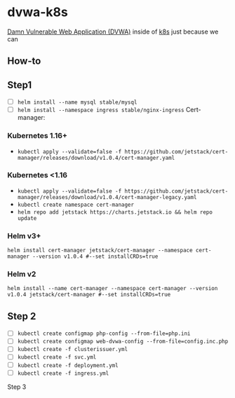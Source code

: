# dvwa-k8s

[Damn Vulnerable Web Application (DVWA)](http://www.dvwa.co.uk/) inside of [k8s](https://kubernetes.io/docs/concepts/overview/what-is-kubernetes/) just because we can 

## How-to

## Step1

* [ ] `helm install --name mysql stable/mysql`
* [ ] `helm install --namespace ingress stable/nginx-ingress`
Cert-manager:
### Kubernetes 1.16+
* `kubectl apply --validate=false -f https://github.com/jetstack/cert-manager/releases/download/v1.0.4/cert-manager.yaml`

### Kubernetes <1.16
* `kubectl apply --validate=false -f https://github.com/jetstack/cert-manager/releases/download/v1.0.4/cert-manager-legacy.yaml`
* `kubectl create namespace cert-manager`
* `helm repo add jetstack https://charts.jetstack.io && helm repo update`
### Helm v3+
  `helm install cert-manager jetstack/cert-manager --namespace cert-manager --version v1.0.4 #--set installCRDs=true`

### Helm v2
  `helm install --name cert-manager --namespace cert-manager --version v1.0.4 jetstack/cert-manager #--set installCRDs=true`

## Step 2

* [ ] `kubectl create configmap php-config --from-file=php.ini`
* [ ] `kubectl create configmap web-dvwa-config --from-file=config.inc.php`
* [ ] `kubectl create -f clusterissuer.yml`
* [ ] `kubectl create -f svc.yml`
* [ ] `kubectl create -f deployment.yml`
* [ ] `kubectl create -f ingress.yml`

Step 3

